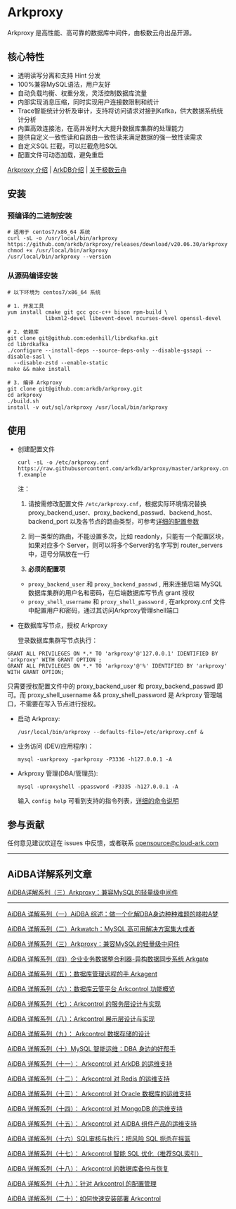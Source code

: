 # Arkproxy


Arkproxy 是高性能、高可靠的数据库中间件，由极数云舟出品开源。



## 核心特性

- 透明读写分离和支持 Hint 分发
- 100%兼容MySQL语法，用户友好
- 自动负载均衡、权重分发，灵活控制数据库流量
- 内部实现消息压缩，同时实现用户连接数限制和统计
- Trace智能统计分析及审计，支持将访问请求对接到Kafka，供大数据系统统计分析
- 内置高效连接池，在高并发时大大提升数据库集群的处理能力
- 提供自定义一致性读和自路由一致性读来满足数据的强一致性读需求
- 自定义SQL 拦截，可以拦截危险SQL
- 配置文件可动态加载，避免重启

  
  

[Arkproxy 介绍](http://www.cloud-ark.com/#/Arkproxy) | [ArkDB介绍](http://www.cloud-ark.com/#/ArkDB) | [关于极数云舟](http://www.cloud-ark.com/#/AboutUs)

  


## 安装

### 预编译的二进制安装

```
# 适用于 centos7/x86_64 系统
curl -sL -o /usr/local/bin/arkproxy https://github.com/arkdb/arkproxy/releases/download/v20.06.30/arkproxy
chmod +x /usr/local/bin/arkproxy
/usr/local/bin/arkproxy --version
```

### 从源码编译安装

```
# 以下环境为 centos7/x86_64 系统

# 1. 开发工具
yum install cmake git gcc gcc-c++ bison rpm-build \
            libxml2-devel libevent-devel ncurses-devel openssl-devel

# 2. 依赖库
git clone git@github.com:edenhill/librdkafka.git
cd librdkafka
./configure --install-deps --source-deps-only --disable-gssapi --disable-sasl \
  --disable-zstd --enable-static
make && make install

# 3. 编译 Arkproxy
git clone git@github.com:arkdb/arkproxy.git
cd arkproxy
./build.sh
install -v out/sql/arkproxy /usr/local/bin/arkproxy
```

## 使用


- 创建配置文件

  `curl -sL -o /etc/arkproxy.cnf https://raw.githubusercontent.com/arkdb/arkproxy/master/arkproxy.cnf.example`

  注：

  1) 请按需修改配置文件 `/etc/arkproxy.cnf`，根据实际环境情况替换 proxy_backend_user、proxy_backend_passwd、backend_host、backend_port 以及各节点的路由类型，可参考[详细的配置参数](https://github.com/arkdb/arkproxy/wiki/配置参数说明)

  2) 同一类型的路由，不能设置多次，比如 readonly，只能有一个配置区块，如果对应多个 Server，则可以将多个Server的名字写到 router_servers 中，逗号分隔放在一行
  3) **必须的配置项**
    - `proxy_backend_user` 和 `proxy_backend_passwd` , 用来连接后端 MySQL 数据库集群的用户名和密码，在后端数据库写节点 grant 授权
    - `proxy_shell_username` 和 `proxy_shell_password` , 在arkproxy.cnf 文件中配置用户和密码，通过其访问Arkproxy管理shell端口

- 在数据库写节点，授权 Arkproxy

  登录数据库集群写节点执行：

```
GRANT ALL PRIVILEGES ON *.* TO 'arkproxy'@'127.0.0.1' IDENTIFIED BY 'arkproxy' WITH GRANT OPTION ;
GRANT ALL PRIVILEGES ON *.* TO 'arkproxy'@'%' IDENTIFIED BY 'arkproxy' WITH GRANT OPTION;
```

只需要授权配置文件中的 proxy_backend_user 和 proxy_backend_passwd 即可。而 proxy_shell_username && proxy_shell_password 是 Arkproxy 管理端口，不需要在写入节点进行授权。


- 启动 Arkproxy:

  `/usr/local/bin/arkproxy --defaults-file=/etc/arkproxy.cnf &`


- 业务访问 (DEV/应用程序)：

  `mysql -uarkproxy -parkproxy -P3336 -h127.0.0.1 -A`


- Arkproxy 管理(DBA/管理员):

  `mysql -uproxyshell -ppassword -P3335 -h127.0.0.1 -A`

  输入 `config help` 可看到支持的指令列表，[详细的命令说明](https://github.com/arkdb/arkproxy/wiki/管理端命令说明)




## 参与贡献
任何意见建议欢迎在 issues 中反馈，或者联系 opensource@cloud-ark.com

------

## AiDBA详解系列文章

[AiDBA详解系列（三）Arkproxy：兼容MySQL的轻量级中间件](https://mp.weixin.qq.com/s/sxhuA6QeSvvCSvxoyVM8PQ)

---

[AiDBA 详解系列（一）AiDBA 综述：做一个化解DBA身边种种难题的哆啦A梦](https://mp.weixin.qq.com/s/360CpgbelchLJkBnAM-jIw)

[AiDBA 详解系列（二）Arkwatch：MySQL 高可用解决方案集大成者](https://mp.weixin.qq.com/s/fB9Mnuk9azzlC8no5AuhDA)

[AiDBA 详解系列（三）Arkproxy：兼容MySQL的轻量级中间件](https://mp.weixin.qq.com/s/sxhuA6QeSvvCSvxoyVM8PQ)

[AiDBA 详解系列（四）企业业务数据整合利器-异构数据同步系统 Arkgate](https://mp.weixin.qq.com/s/I7kBrSW3TkLIZMF1iyETvA)

[AiDBA 详解系列（五）：数据库管理远程的手 Arkagent](https://mp.weixin.qq.com/s/VV4pkEH7zBYpOsj1Y8eHrA)

[AiDBA 详解系列（六）：数据库云管平台 Arkcontrol 功能概览](https://mp.weixin.qq.com/s/UN7Oe9572xR4tSN-kbGF5A)

[AiDBA 详解系列（七）：Arkcontrol 的服务层设计与实现](https://mp.weixin.qq.com/s/olFVGdaRblVYOOlPCW6b4Q)

[AiDBA 详解系列（八）：Arkcontrol 展示层设计与实现](https://mp.weixin.qq.com/s/KaeScj_jbNGq6qdRmBMXYw)

[AiDBA 详解系列（九）： Arkcontrol 数据存储的设计](https://mp.weixin.qq.com/s/i-Q7X8qGMOqV0XTW3CcM-Q)

[AiDBA 详解系列（十）MySQL 智能运维：DBA 身边的好帮手](https://mp.weixin.qq.com/s/eJk-MdvAU_Kf3eZyLGsc2w)

[AiDBA 详解系列（十一）： Arkcontrol 对 ArkDB 的运维支持](https://mp.weixin.qq.com/s/fkmU-1HJB_aUwB0MGG44FA)

[AiDBA 详解系列（十二）： Arkcontrol 对 Redis 的运维支持](https://mp.weixin.qq.com/s/F08NLA2HstX3oj-J2-R_8w)

[AiDBA 详解系列（十三）： Arkcontrol 对 Oracle 数据库的运维支持](https://mp.weixin.qq.com/s/bumUe6DGMmjDnzAaig0NCA)

[AiDBA 详解系列（十四）： Arkcontrol 对 MongoDB 的运维支持](https://mp.weixin.qq.com/s/QQR9Ga5HQShjIRohp8jnVA)

[AiDBA 详解系列（十五）： Arkcontrol 对 AiDBA 组件产品的运维支持](https://mp.weixin.qq.com/s/qETpcxdvpXbyvmb3b3OG0Q)

[AiDBA 详解系列（十六）SQL审核与执行：把风险 SQL 扼杀在摇篮](https://mp.weixin.qq.com/s/tPIgPcmrf9DIWr7Ir7AKZw)

[AiDBA 详解系列（十七）： Arkcontrol 智能 SQL 优化（推荐SQL索引）](https://mp.weixin.qq.com/s/Ej2epskeBaHciRWptBDpRA)

[AiDBA 详解系列（十八）： Arkcontrol 的数据库备份与恢复](https://mp.weixin.qq.com/s/xha-MHEvIGQsRbeqGfdc1Q)

[AiDBA 详解系列（十九）：针对 Arkcontrol 的配置管理](https://mp.weixin.qq.com/s/LQVDNKoDVUUQ4iFtCElxZg)

[AiDBA 详解系列（二十）：如何快速安装部署 Arkcontrol ](https://mp.weixin.qq.com/s/Jz-nDpbsI_AaZ-uJYOc7uA)

